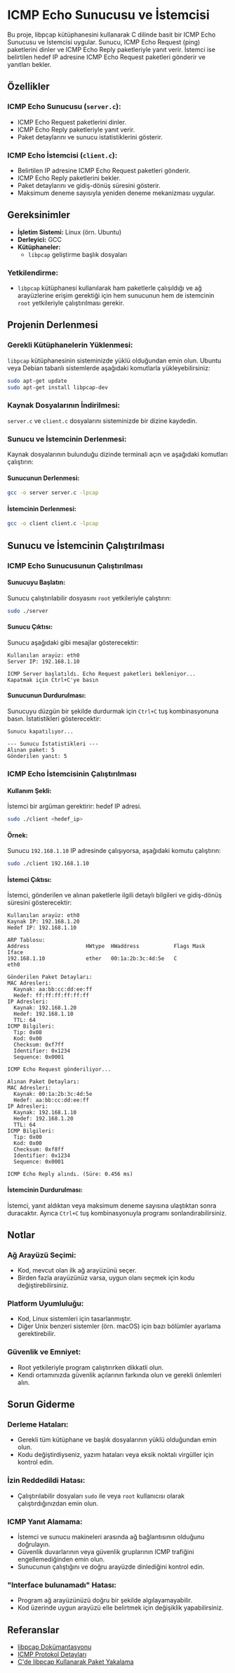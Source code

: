 
# ICMP Echo Sunucusu ve İstemcisi

Bu proje, libpcap kütüphanesini kullanarak C dilinde basit bir ICMP Echo Sunucusu ve İstemcisi uygular. Sunucu, ICMP Echo Request (ping) paketlerini dinler ve ICMP Echo Reply paketleriyle yanıt verir. İstemci ise belirtilen hedef IP adresine ICMP Echo Request paketleri gönderir ve yanıtları bekler.


## Özellikler

### ICMP Echo Sunucusu (`server.c`):
- ICMP Echo Request paketlerini dinler.
- ICMP Echo Reply paketleriyle yanıt verir.
- Paket detaylarını ve sunucu istatistiklerini gösterir.

### ICMP Echo İstemcisi (`client.c`):
- Belirtilen IP adresine ICMP Echo Request paketleri gönderir.
- ICMP Echo Reply paketlerini bekler.
- Paket detaylarını ve gidiş-dönüş süresini gösterir.
- Maksimum deneme sayısıyla yeniden deneme mekanizması uygular.

## Gereksinimler
- **İşletim Sistemi:** Linux (örn. Ubuntu)
- **Derleyici:** GCC
- **Kütüphaneler:**
  - `libpcap` geliştirme başlık dosyaları

### Yetkilendirme:
- `libpcap` kütüphanesi kullanılarak ham paketlerle çalışıldığı ve ağ arayüzlerine erişim gerektiği için hem sunucunun hem de istemcinin `root` yetkileriyle çalıştırılması gerekir.

## Projenin Derlenmesi

### Gerekli Kütüphanelerin Yüklenmesi:
`libpcap` kütüphanesinin sisteminizde yüklü olduğundan emin olun. Ubuntu veya Debian tabanlı sistemlerde aşağıdaki komutlarla yükleyebilirsiniz:

```bash
sudo apt-get update
sudo apt-get install libpcap-dev
```

### Kaynak Dosyalarının İndirilmesi:
`server.c` ve `client.c` dosyalarını sisteminizde bir dizine kaydedin.

### Sunucu ve İstemcinin Derlenmesi:
Kaynak dosyalarının bulunduğu dizinde terminali açın ve aşağıdaki komutları çalıştırın:

#### Sunucunun Derlenmesi:
```bash
gcc -o server server.c -lpcap
```

#### İstemcinin Derlenmesi:
```bash
gcc -o client client.c -lpcap
```

## Sunucu ve İstemcinin Çalıştırılması

### ICMP Echo Sunucusunun Çalıştırılması

#### Sunucuyu Başlatın:
Sunucu çalıştırılabilir dosyasını `root` yetkileriyle çalıştırın:
```bash
sudo ./server
```

#### Sunucu Çıktısı:
Sunucu aşağıdaki gibi mesajlar gösterecektir:
```
Kullanılan arayüz: eth0
Server IP: 192.168.1.10

ICMP Server başlatıldı. Echo Request paketleri bekleniyor...
Kapatmak için Ctrl+C'ye basın
```

#### Sunucunun Durdurulması:
Sunucuyu düzgün bir şekilde durdurmak için `Ctrl+C` tuş kombinasyonuna basın. İstatistikleri gösterecektir:
```
Sunucu kapatılıyor...

--- Sunucu İstatistikleri ---
Alınan paket: 5
Gönderilen yanıt: 5
```

### ICMP Echo İstemcisinin Çalıştırılması

#### Kullanım Şekli:
İstemci bir argüman gerektirir: hedef IP adresi.
```bash
sudo ./client <hedef_ip>
```

#### Örnek:
Sunucu `192.168.1.10` IP adresinde çalışıyorsa, aşağıdaki komutu çalıştırın:
```bash
sudo ./client 192.168.1.10
```

#### İstemci Çıktısı:
İstemci, gönderilen ve alınan paketlerle ilgili detaylı bilgileri ve gidiş-dönüş süresini gösterecektir:
```
Kullanılan arayüz: eth0
Kaynak IP: 192.168.1.20
Hedef IP: 192.168.1.10

ARP Tablosu:
Address                  HWtype  HWaddress           Flags Mask            Iface
192.168.1.10             ether   00:1a:2b:3c:4d:5e   C                     eth0

Gönderilen Paket Detayları:
MAC Adresleri:
  Kaynak: aa:bb:cc:dd:ee:ff
  Hedef: ff:ff:ff:ff:ff:ff
IP Adresleri:
  Kaynak: 192.168.1.20
  Hedef: 192.168.1.10
  TTL: 64
ICMP Bilgileri:
  Tip: 0x08
  Kod: 0x00
  Checksum: 0xf7ff
  Identifier: 0x1234
  Sequence: 0x0001

ICMP Echo Request gönderiliyor...

Alınan Paket Detayları:
MAC Adresleri:
  Kaynak: 00:1a:2b:3c:4d:5e
  Hedef: aa:bb:cc:dd:ee:ff
IP Adresleri:
  Kaynak: 192.168.1.10
  Hedef: 192.168.1.20
  TTL: 64
ICMP Bilgileri:
  Tip: 0x00
  Kod: 0x00
  Checksum: 0xf8ff
  Identifier: 0x1234
  Sequence: 0x0001

ICMP Echo Reply alındı. (Süre: 0.456 ms)
```

#### İstemcinin Durdurulması:
İstemci, yanıt aldıktan veya maksimum deneme sayısına ulaştıktan sonra duracaktır. Ayrıca `Ctrl+C` tuş kombinasyonuyla programı sonlandırabilirsiniz.

## Notlar

### Ağ Arayüzü Seçimi:
- Kod, mevcut olan ilk ağ arayüzünü seçer.
- Birden fazla arayüzünüz varsa, uygun olanı seçmek için kodu değiştirebilirsiniz.

### Platform Uyumluluğu:
- Kod, Linux sistemleri için tasarlanmıştır.
- Diğer Unix benzeri sistemler (örn. macOS) için bazı bölümler ayarlama gerektirebilir.

### Güvenlik ve Emniyet:
- Root yetkileriyle program çalıştırırken dikkatli olun.
- Kendi ortamınızda güvenlik açılarının farkında olun ve gerekli önlemleri alın.

## Sorun Giderme

### Derleme Hataları:
- Gerekli tüm kütüphane ve başlık dosyalarının yüklü olduğundan emin olun.
- Kodu değiştirdiyseniz, yazım hataları veya eksik noktalı virgüller için kontrol edin.

### İzin Reddedildi Hatası:
- Çalıştırılabilir dosyaları `sudo` ile veya `root` kullanıcısı olarak çalıştırdığınızdan emin olun.

### ICMP Yanıt Alamama:
- İstemci ve sunucu makineleri arasında ağ bağlantısının olduğunu doğrulayın.
- Güvenlik duvarlarının veya güvenlik gruplarının ICMP trafiğini engellemediğinden emin olun.
- Sunucunun çalıştığını ve doğru arayüzde dinlediğini kontrol edin.

### "Interface bulunamadı" Hatası:
- Program ağ arayüzünüzü doğru bir şekilde algılayamayabilir.
- Kod üzerinde uygun arayüzü elle belirtmek için değişiklik yapabilirsiniz.

## Referanslar
- [libpcap Dokümantasyonu](https://www.tcpdump.org/manpages/libpcap.3pcap.html)
- [ICMP Protokol Detayları](https://datatracker.ietf.org/doc/html/rfc792)
- [C'de libpcap Kullanarak Paket Yakalama](https://www.tcpdump.org/pcap.html)
